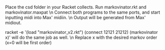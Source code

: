 Place the csd folder in your Racket collects. Run markovinator.rkt and markovinator.maxpat \n
Connect both programs to the same ports, and start inputting midi into Max' midiin. \n
Output will be generated from Max' midiout.

racket -e '(load "markovinator_v2.rkt") (connect 12121 21212) (markovinator x)' will do the same job as well. \n
Replace x with the desired markov order (x=0 will be first order)

